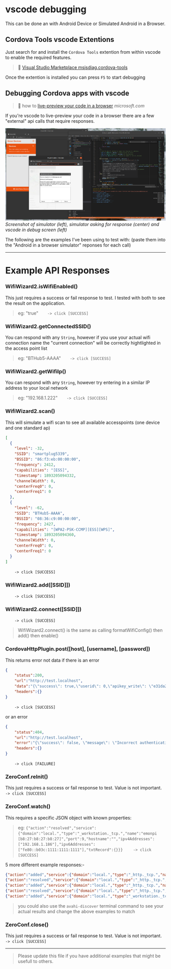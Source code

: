 # vscode debugging
This can be done an with Android Device or Simulated Android in a Browser.

## Cordova Tools vscode Extentions
Just search for and install the `Cordova Tools` extention from within vscode to enable the required features.
> :link: [Visual Studio Marketplace msjsdiag.cordova-tools][extention docs]

Once the extention is installed you can press `F5` to start debugging

## Debugging Cordova apps with vscode
> :link: how to [live-preview your code in a browser][microsoft docs]
<cite>microsoft.com</cite>

If you're vscode to live-preview your code in a browser there are a few "external" api calls that require responses.

[<img src="vscode-debug-screenshot.png" width="700" alt="Dashboard"/>](vscode-debug-screenshot.png?raw=true)
<br><em>Screenshot of simulator (left), simulator asking for response (center) and vscode in debug screen (left)</em>

The following are the examples I've been using to test with: (paste them into the "Android in a browser simulator" reponses for each call)


---------------------



# Example API Responses

### WifiWizard2.isWifiEnabled()
This just requires a success or fail response to test. I tested with both to see the result on the application.
> eg: "true"`    -> click [SUCCESS]`

### WifiWizard2.getConnectedSSID()
You can respond with any `String`, however if you use your actual wifi connection name the "current connection" will be correctly hightlighted in the access point list
> eg: "BTHub5-AAAA"`    -> click [SUCCESS]`

### WifiWizard2.getWifiIp()
You can respond with any `String`, however try entering in a similar IP address to your local network
> eg: "192.168.1.222"`    -> click [SUCCESS]`

### WifiWizard2.scan()
This will simulate a wifi scan to see all available accesspoints (one device and one standard ap)
```JSON
[
  {
    "level": -32,
    "SSID": "smartplug5339",
    "BSSID": "86:f3:eb:00:00:00",
    "frequency": 2412,
    "capabilities": "[ESS]",
    "timestamp": 1893205094332,
    "channelWidth": 0,
    "centerFreq0": 0,
    "centerFreq1": 0
  },
  {
    "level": -62,
    "SSID": "BTHub5-AAAA",
    "BSSID": "08:36:c9:00:00:00",
    "frequency": 2427,
    "capabilities": "[WPA2-PSK-CCMP][ESS][WPS]",
    "timestamp": 1893205094360,
    "channelWidth": 0,
    "centerFreq0": 0,
    "centerFreq1": 0
  }
]
```
`    -> click [SUCCESS]`

### WifiWizard2.add([SSID]])
`    -> click [SUCCESS]`

### WifiWizard2.connect([SSID]])
`    -> click [SUCCESS]`
> WifiWizard2.connect() is the same as calling formatWifiConfig() then add() then enable()

### CordovaHttpPlugin.post([host], [username], [password])
This returns error not data if there is an error
```JSON
{
    "status":200,
    "url":"http://test.localhost",
    "data":"{\"success\": true,\"userid\": 0,\"apikey_write\": \"e31da26bd2f9807930cad74adb9853a0\",\"apikey_read\": \"6c255f8156fe09694a9a316fb36db971\"}",
    "headers":{}
}
```
`    -> click [SUCCESS]`

or an error
```JSON
{
    "status":404,
    "url":"http://test.localhost",
    "error":"{\"success\": false, \"message\": \"Incorrect authentication\"}",
    "headers":{}
}
```
`    -> click [FAILURE]`

### ZeroConf.reInit()
This just requires a success or fail response to test. Value is not important.
`    -> click [SUCCESS]`

### ZeroConf.watch()
This requires a specific JSON object with known properties:
> eg: `{"action":"resolved","service":{"domain":"local.","type":"_workstation._tcp.","name":"emonpi [b8:27:b8:27:b8:27]","port":9,"hostname":"","ipv4Addresses":["192.168.1.186"],"ipv6Addresses":["fe80::b03c:1111:1111:1111"],"txtRecord":{}}}`
`    -> click [SUCCESS]`

5 more different example responses:-
```JSON
{"action":"added","service":{"domain":"local.","type":"_http._tcp.","name":"smartplug5339","port":0,"hostname":"smartplug5339._http._tcp.local.","ipv4Addresses":[],"ipv6Addresses":[],"txtRecord":{"smartplug5339._http._tcp.local.":"true"}}}
{"action":"resolved","service":{"domain":"local.","type":"_http._tcp.","name":"smartplug5339","port":80,"hostname":"","ipv4Addresses":["192.168.1.78"],"ipv6Addresses":[],"txtRecord":{}}}
{"action":"added","service":{"domain":"local.","type":"_http._tcp.","name":"openevse-8970","port":0,"hostname":"openevse-8970._http._tcp.local.","ipv4Addresses":[],"ipv6Addresses":[],"txtRecord":{"openevse-8970._http._tcp.local.":"true"}}}
{"action":"resolved","service":{"domain":"local.","type":"_http._tcp.","name":"openevse-8970","port":80,"hostname":"","ipv4Addresses":["192.168.1.81"],"ipv6Addresses":[],"txtRecord":{}}}
{"action":"added","service":{"domain":"local.","type":"_workstation._tcp.","name":"emonpi [b8:27:b8:27:b8:27]","port":0,"hostname":"emonpi [b8:27:b8:27:b8:27]._workstation._tcp.local.","ipv4Addresses":[],"ipv6Addresses":[],"txtRecord":{"emonpi [b8:27:b8:27:b8:27]._workstation._tcp.local.":"true"}}}
```
> you could also use the `avahi-discover` terminal command to see your actual results and change the above examples to match

### ZeroConf.close()
This just requires a success or fail response to test. Value is not important.
`    -> click [SUCCESS]`




--------------------

> Please update this file if you have additional examples that might be usefull to others.



[extention docs]: <https://marketplace.visualstudio.com/items?itemName=msjsdiag.cordova-tools>
[microsoft docs]: <https://docs.microsoft.com/en-us/visualstudio/cross-platform/tools-for-cordova/run-your-app/simulate-in-browser?view=toolsforcordova-2017>
